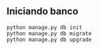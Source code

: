 ## Iniciando banco 

```
python manage.py db init
python manage.py db migrate
python manage.py db upgrade
```